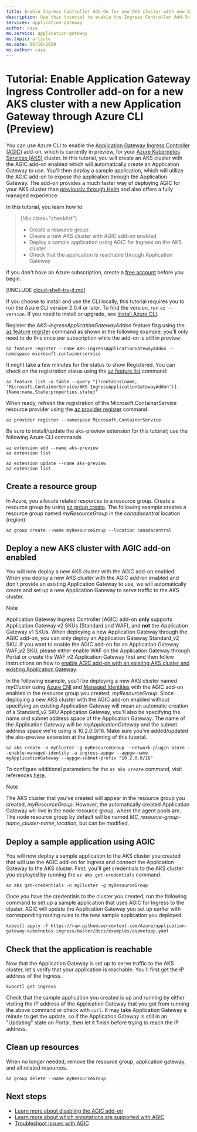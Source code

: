```yaml
---
title: Enable Ingress Controller Add-On for new AKS cluster with new Azure Application Gateway 
description: Use this tutorial to enable the Ingress Controller Add-On for your new AKS cluster with a new Application Gateway
services: application-gateway
author: caya
ms.service: application-gateway
ms.topic: article
ms.date: 06/10/2020
ms.author: caya
---
```


# Tutorial: Enable Application Gateway Ingress Controller add-on for a new AKS cluster with a new Application Gateway through Azure CLI (Preview)

You can use Azure CLI to enable the [Application Gateway Ingress Controller (AGIC)](ingress-controller-overview.md) add-on, which is currently in preview, for your [Azure Kubernetes Services (AKS)](https://azure.microsoft.com/services/kubernetes-service/) cluster. In this tutorial, you will create an AKS cluster with the AGIC add-on enabled which will automatically create an Application Gateway to use. You'll then deploy a sample application, which will utilize the AGIC add-on to expose the application through the Application Gateway. The add-on provides a much faster way of deploying AGIC for your AKS cluster than [previously through Helm](ingress-controller-overview.md#difference-between-helm-deployment-and-aks-add-on) and also offers a fully managed experience.    

In this tutorial, you learn how to:

> [!div class="checklist"]
> * Create a resource group 
> * Create a new AKS cluster with AGIC add-on enabled 
> * Deploy a sample application using AGIC for Ingress on the AKS cluster
> * Check that the application is reachable through Application Gateway

If you don't have an Azure subscription, create a [free account](https://azure.microsoft.com/free/?WT.mc_id=A261C142F) before you begin.

[!INCLUDE [cloud-shell-try-it.md](../../includes/cloud-shell-try-it.md)]

If you choose to install and use the CLI locally, this tutorial requires you to run the Azure CLI version 2.0.4 or later. To find the version, run `az --version`. If you need to install or upgrade, see [Install Azure CLI](/cli/azure/install-azure-cli).

Register the *AKS-IngressApplicationGatewayAddon* feature flag using the [az feature register](https://docs.microsoft.com/cli/azure/feature#az-feature-register) command as shown in the following example; you'll only need to do this once per subscription while the add-on is still in preview:
```azurecli-interactive
az feature register --name AKS-IngressApplicationGatewayAddon --namespace microsoft.containerservice
```

It might take a few minutes for the status to show Registered. You can check on the registration status using the [az feature list](https://docs.microsoft.com/cli/azure/feature#az-feature-register) command:
```azurecli-interactive
az feature list -o table --query "[?contains(name, 'Microsoft.ContainerService/AKS-IngressApplicationGatewayAddon')].{Name:name,State:properties.state}"
```

When ready, refresh the registration of the Microsoft.ContainerService resource provider using the [az provider register](https://docs.microsoft.com/cli/azure/provider#az-provider-register) command:
```azurecli-interactive
az provider register --namespace Microsoft.ContainerService
```

Be sure to install/update the aks-preview extension for this tutorial; use the following Azure CLI commands
```azurecli-interactive
az extension add --name aks-preview
az extension list
```
```azurecli-interactive
az extension update --name aks-preview
az extension list
```

## Create a resource group

In Azure, you allocate related resources to a resource group. Create a resource group by using [az group create](/cli/azure/group#az-group-create). The following example creates a resource group named *myResourceGroup* in the *canadacentral* location (region). 

```azurecli-interactive
az group create --name myResourceGroup --location canadacentral
```

## Deploy a new AKS cluster with AGIC add-on enabled

You will now deploy a new AKS cluster with the AGIC add-on enabled. When you deploy a new AKS cluster with the AGIC add-on enabled and don't provide an existing Application Gateway to use, we will automatically create and set up a new Application Gateway to serve traffic to the AKS cluster.  

> [!NOTE]
> Application Gateway Ingress Controller (AGIC) add-on **only** supports Application Gateway v2 SKUs (Standard and WAF), and **not** the Application Gateway v1 SKUs. When deploying a new Application Gateway through the AGIC add-on, you can only deploy an Application Gateway Standard_v2 SKU. If you want to enable the AGIC add-on for an Application Gateway WAF_v2 SKU, please either enable WAF on the Application Gateway through Portal or create the WAF_v2 Application Gateway first and then follow instructions on how to [enable AGIC add-on with an existing AKS cluster and existing Application Gateway](tutorial-ingress-controller-add-on-existing.md). 

In the following example, you'll be deploying a new AKS cluster named *myCluster* using [Azure CNI](https://docs.microsoft.com/azure/aks/concepts-network#azure-cni-advanced-networking) and [Managed Identities](https://docs.microsoft.com/azure/aks/use-managed-identity) with the AGIC add-on enabled in the resource group you created, *myResourceGroup*. Since deploying a new AKS cluster with the AGIC add-on enabled without specifying an existing Application Gateway will mean an automatic creation of a Standard_v2 SKU Application Gateway, you'll also be specifying the name and subnet address space of the Application Gateway. The name of the Application Gateway will be *myApplicationGateway* and the subnet address space we're using is 10.2.0.0/16. Make sure you've added/updated the aks-preview extension at the beginning of this tutorial. 

```azurecli-interactive
az aks create -n myCluster -g myResourceGroup --network-plugin azure --enable-managed-identity -a ingress-appgw --appgw-name myApplicationGateway --appgw-subnet-prefix "10.2.0.0/16" 
```

To configure additional parameters for the `az aks create` command, visit references [here](https://docs.microsoft.com/cli/azure/aks?view=azure-cli-latest#az-aks-create). 

> [!NOTE]
> The AKS cluster that you've created will appear in the resource group you created, *myResourceGroup*. However, the automatically created Application Gateway will live in the node resource group, where the agent pools are. The node resource group by default will be named *MC_resource-group-name_cluster-name_location*, but can be modified. 

## Deploy a sample application using AGIC

You will now deploy a sample application to the AKS cluster you created that will use the AGIC add-on for Ingress and connect the Application Gateway to the AKS cluster. First, you'll get credentials to the AKS cluster you deployed by running the `az aks get-credentials` command. 

```azurecli-interactive
az aks get-credentials -n myCluster -g myResourceGroup
```

Once you have the credentials to the cluster you created, run the following command to set up a sample application that uses AGIC for Ingress to the cluster. AGIC will update the Application Gateway you set up earlier with corresponding routing rules to the new sample application you deployed.  

```azurecli-interactive
kubectl apply -f https://raw.githubusercontent.com/Azure/application-gateway-kubernetes-ingress/master/docs/examples/aspnetapp.yaml 
```

## Check that the application is reachable

Now that the Application Gateway is set up to serve traffic to the AKS cluster, let's verify that your application is reachable. You'll first get the IP address of the Ingress. 

```azurecli-interactive
kubectl get ingress
```

Check that the sample application you created is up and running by either visiting the IP address of the Application Gateway that you got from running the above command or check with `curl`. It may take Application Gateway a minute to get the update, so if the Application Gateway is still in an "Updating" state on Portal, then let it finish before trying to reach the IP address. 

## Clean up resources

When no longer needed, remove the resource group, application gateway, and all related resources.

```azurecli-interactive
az group delete --name myResourceGroup
```

## Next steps
* [Learn more about disabling the AGIC add-on](./ingress-controller-disable-addon.md)
* [Learn more about which annotations are supported with AGIC](./ingress-controller-annotations.md)
* [Troubleshoot issues with AGIC](./ingress-controller-troubleshoot.md)


